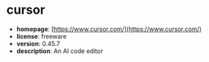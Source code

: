 # cursor

- **homepage**: [https://www.cursor.com/](https://www.cursor.com/)
- **license**: freeware
- **version**: 0.45.7
- **description**: An AI code editor

